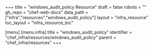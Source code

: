 +++
title = "windows_audit_policy Resource"
draft = false
robots = ""
gh_repo = "chef-web-docs"
data_path = ["infra","resources","windows_audit_policy"]
layout = "infra_resource"
toc_layout = "infra_resource_toc"

[menu]
  [menu.infra]
    title = "windows_audit_policy"
    identifier = "chef_infra/resources/windows_audit_policy"
    parent = "chef_infra/resources"
+++

<!-- The contents of this page are automatically generated from the windows_audit_policy.yaml file in the data directory. -->
<!-- To suggest a change, edit the https://github.com/chef/chef/blob/main/lib/chef/resource/windows_audit_policy.rb file
      and submit a pull request to the https://github.com/chef/chef repository. -->
